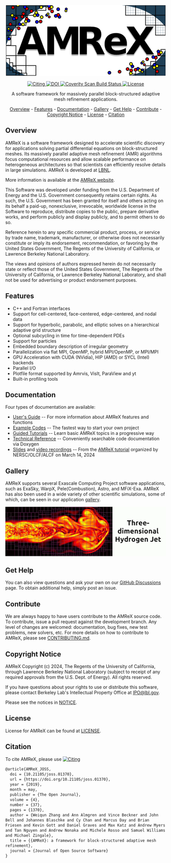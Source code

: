 <div align="center">
<img src="https://github.com/amrex-codes/amrex-codes.github.io/blob/main/images/AMReX_logo_small_banner_500.png" alt="AMReX Logo">

<p align="center">
  <a href="https://doi.org/10.21105/joss.01370">
  <img src="http://joss.theoj.org/papers/10.21105/joss.01370/status.svg" alt="Citing">
  </a>
  <a href="https://doi.org/10.5281/zenodo.2555438">
  <img src="https://zenodo.org/badge/DOI/10.5281/zenodo.2555438.svg" alt="DOI">
  </a>
  <a href="https://scan.coverity.com/projects/amrex-codes-amrex">
  <img alt="Coverity Scan Build Status" src="https://scan.coverity.com/projects/28563/badge.svg">
  </a>
  <a href="https://opensource.org/licenses/BSD-3-Clause">
  <img alt="License" src="https://img.shields.io/badge/License-BSD_3--Clause-blue.svg">
  </a>
</p>


<p>
A software framework for massively parallel block-structured adaptive mesh
refinement applications.
</p>

[Overview](#Overview) -
[Features](#Features) -
[Documentation](#Documentation) -
[Gallery](#Gallery) -
[Get Help](#get-help) -
[Contribute](#Contribute) -
[Copyright Notice](#copyright-notice) -
[License](#License) -
[Citation](#Citation)

</div>

## Overview

AMReX is a software framework designed to accelerate scientific discovery for
applications solving partial differential equations on block-structured meshes. Its
massively parallel adaptive mesh refinement (AMR) algorithms focus computational
resources and allow scalable performance on heterogeneous architectures so that
scientists can efficiently resolve details in large simulations.
AMReX is developed at [LBNL](https://www.lbl.gov/).

More information is available at the [AMReX website](https://amrex-codes.github.io/).

This Software was developed under funding from the U.S. Department
of Energy and the U.S. Government consequently retains certain rights.  As
such, the U.S. Government has been granted for itself and others acting on
its behalf a paid-up, nonexclusive, irrevocable, worldwide license in the
Software to reproduce, distribute copies to the public, prepare derivative
works, and perform publicly and display publicly, and to permit others to do
so.

Reference herein to any specific commercial product, process, or service
by trade name, trademark, manufacturer, or otherwise does not necessarily
constitute or imply its endorsement, recommendation, or favoring by the
United States Government, The Regents of the University of California, or
Lawrence Berkeley National Laboratory.

The views and opinions of authors expressed herein do not necessarily
state or reflect those of the United States Government,
The Regents of the University of California, or
Lawrence Berkeley National Laboratory, and shall not be used for advertising
or product endorsement purposes.

## Features

- C++ and Fortran interfaces
- Support for cell-centered, face-centered, edge-centered, and nodal data
- Support for hyperbolic, parabolic, and elliptic solves on a hierarchical adaptive grid structure
- Optional subcycling in time for time-dependent PDEs
- Support for particles
- Embedded boundary description of irregular geometry
- Parallelization via flat MPI, OpenMP, hybrid MPI/OpenMP, or MPI/MPI
- GPU Acceleration with CUDA (NVidia), HIP (AMD) or SYCL (Intel) backends
- Parallel I/O
- Plotfile format supported by Amrvis, VisIt, ParaView and yt
- Built-in profiling tools

## Documentation

Four types of documentation are available:
- [User's Guide](https://amrex-codes.github.io/amrex/docs_html/) -- For more information about AMReX features and functions
- [Example Codes](https://amrex-codes.github.io/amrex/tutorials_html/#example-codes) -- The fastest way to start your own project
- [Guided Tutorials](https://amrex-codes.github.io/amrex/tutorials_html/GuidedTutorials.html) -- Learn basic AMReX topics in a progressive way
- [Technical Reference](https://amrex-codes.github.io/amrex/doxygen/) -- Conveniently searchable code documentation via Doxygen
- [Slides](https://drive.google.com/file/d/1-Fn6peoPj6zRc-iV-j1_Zc3YHoKZM2C9/view?usp=sharing) and [video recordings](https://youtube.com/playlist?list=PL20S5EeApOSs7JV6dMJnpduaznAoR2Cpr&feature=shared) -- From the [AMReX tutorial](https://www.nersc.gov/performance-portability-series-amrex-mar2024/) organized by NERSC/OLCF/ALCF on March 14, 2024

## Gallery

AMReX supports several Exascale Computing Project software applications, such as
ExaSky, WarpX, Pele(Combustion), Astro, and MFiX-Exa. AMReX has also been used
in a wide variety of other scientific simulations, some of which, can be seen
in our application [gallery](https://amrex-codes.github.io/amrex/gallery.html).

<div align="center">
<img src="https://github.com/amrex-codes/amrex-codes.github.io/blob/main/images/gallery_small.gif" alt="Gallery Slideshow">
</div>

## Get Help

You can also view questions
and ask your own on our [GitHub Discussions](https://github.com/AMReX-Codes/amrex/discussions) page.
To obtain additional help, simply post an issue.

## Contribute

We are always happy to have users contribute to the AMReX source code. To
contribute, issue a pull request against the development branch.
Any level of changes are welcomed: documentation, bug fixes, new test problems,
new solvers, etc. For more details on how to contribute to AMReX, please see
[CONTRIBUTING.md](CONTRIBUTING.md).

## Copyright Notice

AMReX Copyright (c) 2024, The Regents of the University of California,
through Lawrence Berkeley National Laboratory (subject to receipt of any
required approvals from the U.S. Dept. of Energy).  All rights reserved.

If you have questions about your rights to use or distribute this software,
please contact Berkeley Lab's Intellectual Property Office at IPO@lbl.gov.

Please see the notices in [NOTICE](NOTICE).

## License

License for AMReX can be found at [LICENSE](LICENSE).

## Citation

To cite AMReX, please use [![Citing](http://joss.theoj.org/papers/10.21105/joss.01370/status.svg)](https://doi.org/10.21105/joss.01370)

```
@article{AMReX_JOSS,
  doi = {10.21105/joss.01370},
  url = {https://doi.org/10.21105/joss.01370},
  year = {2019},
  month = may,
  publisher = {The Open Journal},
  volume = {4},
  number = {37},
  pages = {1370},
  author = {Weiqun Zhang and Ann Almgren and Vince Beckner and John Bell and Johannes Blaschke and Cy Chan and Marcus Day and Brian Friesen and Kevin Gott and Daniel Graves and Max Katz and Andrew Myers and Tan Nguyen and Andrew Nonaka and Michele Rosso and Samuel Williams and Michael Zingale},
  title = {{AMReX}: a framework for block-structured adaptive mesh refinement},
  journal = {Journal of Open Source Software}
}
```
